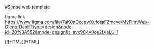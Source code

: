 #Simpe web template

figma link https://www.figma.com/file/7aK0nOecqwXufospFZmcve/MyFirstWeb-Olena-Daniil?type=design&node-id=20%3A552&mode=design&t=avx9C4v0oe2LVaLU-1


[![HTML][HTML]
